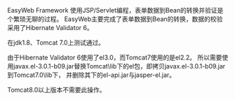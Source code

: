 EasyWeb Framework
使用JSP/Servlet编程，表单数据到Bean的转换并验证是个繁琐无聊的过程。
EasyWeb主要完成了表单数据到Bean的转换，数据的校验采用了Hibernate Validator 6。

在jdk1.8、Tomcat 7.0上测试通过。

由于Hibernate Validator 6使用了el3.0，而Tomcat7使用的是el2.2。
所以需要使用javax.el-3.0.1-b09.jar替换Tomcat\lib下的el包，即拷贝javax.el-3.0.1-b09.jar到Tomcat7.0\lib下，
并删除其下的el-api.jar与jasper-el.jar。

Tomcat8.0以上版本不需要此操作。